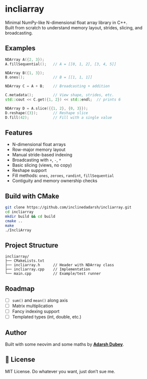 
# incliarray

Minimal NumPy-like N-dimensional float array library in C++.  
Built from scratch to understand memory layout, strides, slicing, and broadcasting.

## Examples

```cpp
NDArray A({2, 3});
A.fillSequential();   // A = [[0, 1, 2], [3, 4, 5]]

NDArray B({1, 3});
B.ones();             // B = [[1, 1, 1]]

NDArray C = A + B;    // Broadcasting + addition

C.metadata();         // View shape, strides, etc.
std::cout << C.get({1, 2}) << std::endl;  // prints 6

NDArray D = A.slice({{1, 2}, {0, 3}});
D.reshape({3});       // Reshape slice
D.fill(42);           // Fill with a single value
```

## Features

* N-dimensional float arrays
* Row-major memory layout
* Manual stride-based indexing
* Broadcasting with `+`, `-`, `*`
* Basic slicing (views, no copy)
* Reshape support
* Fill methods: `ones`, `zeroes`, `randint`, `fillSequential`
* Contiguity and memory ownership checks

## Build with CMake

```bash
git clone https://github.com/inclinedadarsh/incliarray.git
cd incliarray
mkdir build && cd build
cmake ..
make
./IncliArray
```

## Project Structure

```
incliarray/
├── CMakeLists.txt
├── incliarray.h      // Header with NDArray class
├── incliarray.cpp    // Implementation
└── main.cpp          // Example/test runner
```

## Roadmap

* [ ] `sum()` and `mean()` along axis
* [ ] Matrix multiplication
* [ ] Fancy indexing support
* [ ] Templated types (int, double, etc.)

## Author

Built with some neovim and some maths by [**Adarsh Dubey**](https://x.com/inclinedadarsh).

## 📜 License

MIT License. Do whatever you want, just don’t sue me.
